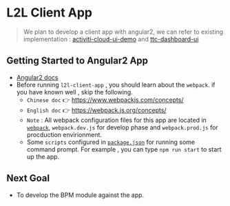# L2L Client App
> We plan to develop a client app with angular2,
we can refer to existing implementation : [activiti-cloud-ui-demo](https://github.com/Activiti/activiti-cloud-demo-ui) and [ttc-dashboard-ui](https://github.com/Activiti/ttc-dashboard-ui)

##  Getting Started to Angular2 App
- [Angular2 docs](https://angular.io/tutorial/toh-pt3)
- Before running `l2l-client-app` , you should learn about the `webpack`. if you have known well , skip the following.
  - `Chinese doc` :point_right: <https://www.webpackjs.com/concepts/>
  - `English doc` :point_right: <https://webpack.js.org/concepts/>
  -  `Note` : All webpack configuration files for this app are located in [`webpack`](https://github.com/l2l-v2/l2l-client-app/tree/master/webpack), `webpack.dev.js` for develop phase and `webpack.prod.js` for procduction envirionment.
  - Some `scripts` configured in [`package.json`](https://github.com/l2l-v2/l2l-client-app/blob/master/package.json) for running some command prompt. For example , you can  type `npm run start` to start up the app.

## Next  Goal
- To develop the BPM module against the app.
